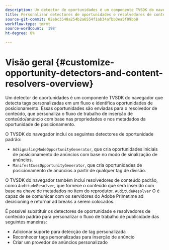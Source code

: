 ```yaml
---
description: Um detector de oportunidades é um componente TVSDK do navegador que detecta tags personalizadas em um fluxo e identifica oportunidades de posicionamento. Essas oportunidades são enviadas para o resolvedor de conteúdo, que personaliza o fluxo de trabalho de inserção de conteúdo/anúncio com base nas propriedades e nos metadados da oportunidade de posicionamento.
title: Personalizar detectores de oportunidades e resolvedores de conteúdo
source-git-commit: 02ebc3548a254b2a6554f1ab34afbb3ea5f09bb8
workflow-type: tm+mt
source-wordcount: '198'
ht-degree: 0%

---
```


# Visão geral {#customize-opportunity-detectors-and-content-resolvers-overview}

Um detector de oportunidades é um componente TVSDK do navegador que detecta tags personalizadas em um fluxo e identifica oportunidades de posicionamento. Essas oportunidades são enviadas para o resolvedor de conteúdo, que personaliza o fluxo de trabalho de inserção de conteúdo/anúncio com base nas propriedades e nos metadados da oportunidade de posicionamento.

O TVSDK do navegador inclui os seguintes detectores de oportunidade padrão:

* `AdSignalingModeOpportunityGenerator`, que cria oportunidades iniciais de posicionamento de anúncios com base no modo de sinalização de anúncios.
* `ManifestCuesOpportunityGenerator`, que cria oportunidades de posicionamento de anúncios a partir de qualquer tag de divisão.

O TVSDK do navegador também inclui resolvedores de conteúdo padrão, como `AuditudeResolver`, que fornece o conteúdo que será inserido com base na chave de metadados no item do reprodutor. `AuditudeResolver` O é capaz de se comunicar com os servidores do Adobe Primetime ad decisioning e retornar ad breaks a serem colocados.

É possível substituir os detectores de oportunidade e resolvedores de conteúdo padrão para personalizar o fluxo de trabalho de publicidade das seguintes maneiras:

* Adicionar suporte para detecção de tag personalizada
* Reconhecer tags personalizadas para inserção de anúncio
* Criar um provedor de anúncios personalizado
